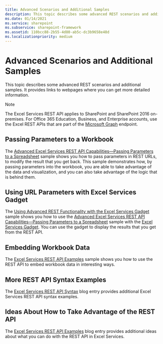 ```yaml
---
title: Advanced Scenarios and Additional Samples
description: This topic describes some advanced REST scenarios and additional samples. It provides links to webpages where you can get more detailed information.
ms.date: 01/14/2021
ms.service: sharepoint
ms.subservice: sharepoint-framework
ms.assetid: 110bcc88-2b55-4d80-ab5c-dc3b9658e48d
ms.localizationpriority: medium
---
```

# Advanced Scenarios and Additional Samples

This topic describes some advanced REST scenarios and additional samples. It provides links to webpages where you can get more detailed information.

> [!NOTE]
> The Excel Services REST API applies to SharePoint and SharePoint 2016 on-premises. For Office 365 Education, Business, and Enterprise accounts, use the Excel REST APIs that are part of the  [Microsoft Graph](http://graph.microsoft.io/docs/api-reference/v1.0/resources/excel) endpoint.

## Passing Parameters to a Workbook

The  [Advanced Excel Services REST API Capabilities—Passing Parameters to a Spreadsheet](https://blogs.msdn.com/cumgranosalis/archive/2009/11/05/advanced-excel-services-rest-api-capabilities-where-things-get-interesting.aspx) sample shows you how to pass parameters in REST URLs, to modify the result that you get back. This sample demonstrates how, by passing parameters into the workbook, you are able to take advantage of the data and visualization, and you can also take advantage of the logic that is behind them.

## Using URL Parameters with Excel Services Gadget

The  [Using Advanced REST Functionality with the Excel Services Gadget](https://blogs.msdn.com/cumgranosalis/archive/2009/11/06/bringing-it-all-back-home-using-advanced-rest-functionality-with-the-excel-services-gadget.aspx) sample shows you how to use the [Advanced Excel Services REST API Capabilities—Passing Parameters to a Spreadsheet](https://blogs.msdn.com/cumgranosalis/archive/2009/11/05/advanced-excel-services-rest-api-capabilities-where-things-get-interesting.aspx) sample with the [Excel Services Gadget](https://blogs.msdn.com/cumgranosalis/archive/2009/11/03/interoducing-the-excel-services-gadget.aspx). You can use the gadget to display the results that you get from the REST API.

## Embedding Workbook Data

The  [Excel Services REST API Examples](https://www.microsoft.com/microsoft-365/blog/2009/11/09/excel-services-in-sharepoint-2010-rest-api-examples/) sample shows you how to use the REST API to embed workbook data in interesting ways.

## More REST API Syntax Examples

The  [Excel Services REST API Syntax](https://www.microsoft.com/microsoft-365/blog/2009/11/05/excel-services-in-sharepoint-2010-rest-api-syntax/) blog entry provides additional Excel Services REST API syntax examples.

## Ideas About How to Take Advantage of the REST API

The  [Excel Services REST API Examples](https://www.microsoft.com/microsoft-365/blog/2009/11/04/simple-access-to-spreadsheet-data-using-the-excel-services-2010-rest-api/) blog entry provides additional ideas about what you can do with the REST API in Excel Services.
